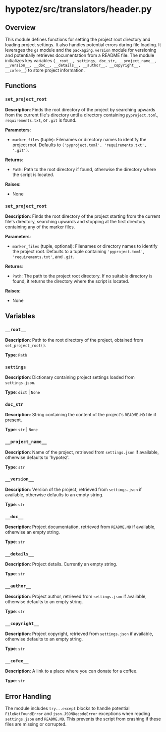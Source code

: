# hypotez/src/translators/header.py

## Overview

This module defines functions for setting the project root directory and loading project settings. It also handles potential errors during file loading.  It leverages the `gs` module and the `packaging.version` module for versioning and potentially retrieves documentation from a README file. The module initializes key variables (`__root__, settings, doc_str, __project_name__, __version__, __doc__, __details__, __author__, __copyright__, __cofee__`) to store project information.

## Functions

### `set_project_root`

**Description**: Finds the root directory of the project by searching upwards from the current file's directory until a directory containing `pyproject.toml`, `requirements.txt`, or `.git` is found.


**Parameters**:
- `marker_files` (tuple): Filenames or directory names to identify the project root. Defaults to `('pyproject.toml', 'requirements.txt', '.git')`.


**Returns**:
- `Path`: Path to the root directory if found, otherwise the directory where the script is located.


**Raises**:
- None


### `set_project_root`


**Description**: Finds the root directory of the project starting from the current file's directory, searching upwards and stopping at the first directory containing any of the marker files.


**Parameters**:
- `marker_files` (tuple, optional): Filenames or directory names to identify the project root. Defaults to a tuple containing `'pyproject.toml'`, `'requirements.txt'`, and `.git`.

**Returns**:
- `Path`: The path to the project root directory. If no suitable directory is found, it returns the directory where the script is located.

**Raises**:
- None


## Variables


### `__root__`

**Description**: Path to the root directory of the project, obtained from `set_project_root()`.


**Type**: `Path`


### `settings`

**Description**: Dictionary containing project settings loaded from `settings.json`.

**Type**: `dict` | `None`


### `doc_str`

**Description**: String containing the content of the project's `README.MD` file if present.

**Type**: `str` | `None`

### `__project_name__`

**Description**: Name of the project, retrieved from `settings.json` if available, otherwise defaults to 'hypotez'.

**Type**: `str`


### `__version__`

**Description**: Version of the project, retrieved from `settings.json` if available, otherwise defaults to an empty string.

**Type**: `str`


### `__doc__`

**Description**: Project documentation, retrieved from `README.MD` if available, otherwise an empty string.

**Type**: `str`


### `__details__`

**Description**: Project details. Currently an empty string.

**Type**: `str`


### `__author__`

**Description**: Project author, retrieved from `settings.json` if available, otherwise defaults to an empty string.

**Type**: `str`


### `__copyright__`

**Description**: Project copyright, retrieved from `settings.json` if available, otherwise defaults to an empty string.

**Type**: `str`


### `__cofee__`

**Description**: A link to a place where you can donate for a coffee.

**Type**: `str`

## Error Handling

The module includes `try...except` blocks to handle potential `FileNotFoundError` and `json.JSONDecodeError` exceptions when reading `settings.json` and `README.MD`. This prevents the script from crashing if these files are missing or corrupted.

```